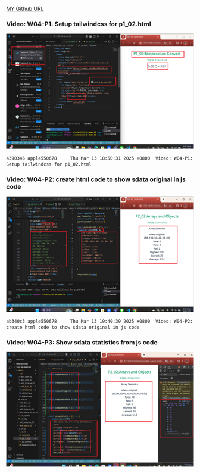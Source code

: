 [MY Github URL](https://github.com/apple550678/1132-1N-demo-02)

### Video: W04-P1: Setup tailwindcss for p1_02.html

![](w04-p1.png)

```
a390346 apple550678     Thu Mar 13 18:50:31 2025 +0800  Video: W04-P1: Setup tailwindcss for p1_02.html
```

### Video: W04-P2: create html code to show sdata original in js code

![](w04-p2.png)

```
ab340c3 apple550678     Thu Mar 13 19:40:39 2025 +0800  Video: W04-P2: create html code to show sdata original in js code
```

### Video: W04-P3: Show sdata statistics from js code

![](w04-p3.png)

```

```
